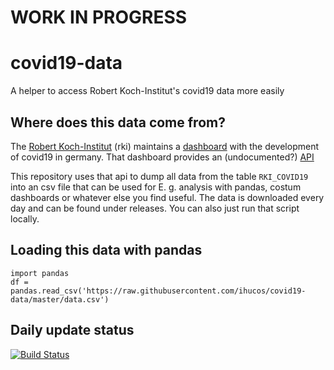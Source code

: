# WORK IN PROGRESS

# covid19-data
A helper to access Robert Koch-Institut's covid19 data more easily

## Where does this data come from?
The [Robert Koch-Institut](https://www.rki.de/) (rki) maintains a [dashboard](https://experience.arcgis.com/experience/478220a4c454480e823b17327b2bf1d4) with the development of covid19 in germany.
That dashboard provides an (undocumented?) [API](https://services7.arcgis.com/mOBPykOjAyBO2ZKk/arcgis/rest/services/RKI_COVID19/FeatureServer/0/query)

This repository uses that api to dump all data from the table `RKI_COVID19` into an csv file that can be used for E. g. analysis with pandas, costum dashboards or whatever else you find useful. The data is downloaded every day and can be found under releases. You can also just run that script locally.

## Loading this data with pandas
```
import pandas
df = pandas.read_csv('https://raw.githubusercontent.com/ihucos/covid19-data/master/data.csv')
```

## Daily update status
[![Build Status](https://travis-ci.org/ihucos/covid19-data.svg?branch=master)](https://travis-ci.org/ihucos/covid19-data)
